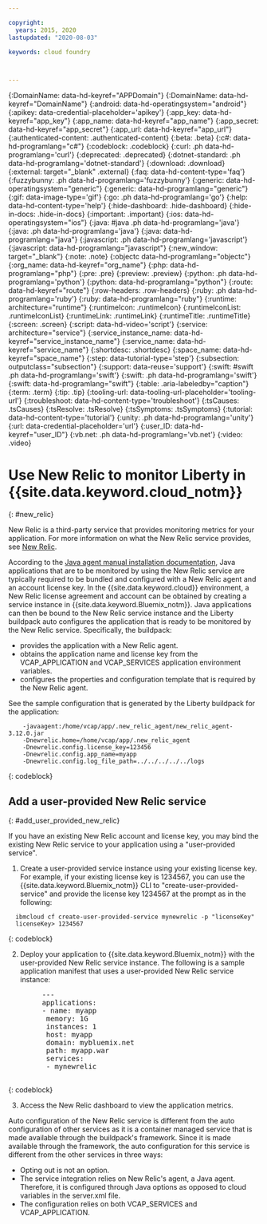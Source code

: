 ```yaml
---

copyright:
  years: 2015, 2020
lastupdated: "2020-08-03"

keywords: cloud foundry



---
```




{:DomainName: data-hd-keyref="APPDomain"}
{:DomainName: data-hd-keyref="DomainName"}
{:android: data-hd-operatingsystem="android"}
{:apikey: data-credential-placeholder='apikey'}
{:app_key: data-hd-keyref="app_key"}
{:app_name: data-hd-keyref="app_name"}
{:app_secret: data-hd-keyref="app_secret"}
{:app_url: data-hd-keyref="app_url"}
{:authenticated-content: .authenticated-content}
{:beta: .beta}
{:c#: data-hd-programlang="c#"}
{:codeblock: .codeblock}
{:curl: .ph data-hd-programlang='curl'}
{:deprecated: .deprecated}
{:dotnet-standard: .ph data-hd-programlang='dotnet-standard'}
{:download: .download}
{:external: target="_blank" .external}
{:faq: data-hd-content-type='faq'}
{:fuzzybunny: .ph data-hd-programlang='fuzzybunny'}
{:generic: data-hd-operatingsystem="generic"}
{:generic: data-hd-programlang="generic"}
{:gif: data-image-type='gif'}
{:go: .ph data-hd-programlang='go'}
{:help: data-hd-content-type='help'}
{:hide-dashboard: .hide-dashboard}
{:hide-in-docs: .hide-in-docs}
{:important: .important}
{:ios: data-hd-operatingsystem="ios"}
{:java: #java .ph data-hd-programlang='java'}
{:java: .ph data-hd-programlang='java'}
{:java: data-hd-programlang="java"}
{:javascript: .ph data-hd-programlang='javascript'}
{:javascript: data-hd-programlang="javascript"}
{:new_window: target="_blank"}
{:note: .note}
{:objectc data-hd-programlang="objectc"}
{:org_name: data-hd-keyref="org_name"}
{:php: data-hd-programlang="php"}
{:pre: .pre}
{:preview: .preview}
{:python: .ph data-hd-programlang='python'}
{:python: data-hd-programlang="python"}
{:route: data-hd-keyref="route"}
{:row-headers: .row-headers}
{:ruby: .ph data-hd-programlang='ruby'}
{:ruby: data-hd-programlang="ruby"}
{:runtime: architecture="runtime"}
{:runtimeIcon: .runtimeIcon}
{:runtimeIconList: .runtimeIconList}
{:runtimeLink: .runtimeLink}
{:runtimeTitle: .runtimeTitle}
{:screen: .screen}
{:script: data-hd-video='script'}
{:service: architecture="service"}
{:service_instance_name: data-hd-keyref="service_instance_name"}
{:service_name: data-hd-keyref="service_name"}
{:shortdesc: .shortdesc}
{:space_name: data-hd-keyref="space_name"}
{:step: data-tutorial-type='step'}
{:subsection: outputclass="subsection"}
{:support: data-reuse='support'}
{:swift: #swift .ph data-hd-programlang='swift'}
{:swift: .ph data-hd-programlang='swift'}
{:swift: data-hd-programlang="swift"}
{:table: .aria-labeledby="caption"}
{:term: .term}
{:tip: .tip}
{:tooling-url: data-tooling-url-placeholder='tooling-url'}
{:troubleshoot: data-hd-content-type='troubleshoot'}
{:tsCauses: .tsCauses}
{:tsResolve: .tsResolve}
{:tsSymptoms: .tsSymptoms}
{:tutorial: data-hd-content-type='tutorial'}
{:unity: .ph data-hd-programlang='unity'}
{:url: data-credential-placeholder='url'}
{:user_ID: data-hd-keyref="user_ID"}
{:vb.net: .ph data-hd-programlang='vb.net'}
{:video: .video}

# Use New Relic to monitor Liberty in {{site.data.keyword.cloud_notm}}
{: #new_relic}

New Relic is a third-party service that provides monitoring metrics for your application. For more information on what the New Relic service provides, see [New Relic](http://newrelic.com/java).

According to the [Java agent manual installation documentation](https://docs.newrelic.com/docs/agents/java-agent/installation/java-agent-manual-installation), Java applications that are to be monitored by using the New Relic service are typically required to be bundled and configured with a New Relic agent and an account license key. In the {{site.data.keyword.cloud}} environment, a New Relic license agreement and account can be obtained by creating a service instance in {{site.data.keyword.Bluemix_notm}}. Java applications can then be bound to the New Relic service instance and the Liberty buildpack auto configures the application that is ready to be monitored by the New Relic service.
Specifically, the buildpack:

* provides the application with a New Relic agent.
* obtains the application name and license key from the VCAP_APPLICATION and VCAP_SERVICES application environment variables.
* configures the properties and configuration template that is required by the New Relic agent.

See the sample configuration that is generated by the Liberty buildpack for the application:

```
    -javaagent:/home/vcap/app/.new_relic_agent/new_relic_agent-3.12.0.jar
    -Dnewrelic.home=/home/vcap/app/.new_relic_agent
    -Dnewrelic.config.license_key=123456
    -Dnewrelic.config.app_name=myapp
    -Dnewrelic.config.log_file_path=../../../../../logs
```
{: codeblock}


## Add a user-provided New Relic service
{: #add_user_provided_new_relic}

If you have an existing New Relic account and license key, you may bind the existing New Relic service to your application using a "user-provided service".

1. Create a user-provided service instance using your existing license key.  For example, if your existing license key is 1234567, you can use the {{site.data.keyword.Bluemix_notm}} CLI to "create-user-provided-service" and provide the license key 1234567 at the prompt as in the following:

  ```
    ibmcloud cf create-user-provided-service mynewrelic -p "licenseKey"
    licenseKey> 1234567
  ```
  {: codeblock}

2. Deploy your application to {{site.data.keyword.Bluemix_notm}} with the user-provided New Relic service instance.  The following
is a sample application manifest that uses a user-provided
New Relic service instance:
  <pre>
        &dash;&dash;&dash;
        applications:
        - name: myapp
         memory: 1G
         instances: 1
         host: myapp
         domain: mybluemix.net
         path: myapp.war
         services:
         - mynewrelic
  </pre>
  {: codeblock}

3. Access the New Relic dashboard to view the application metrics.

Auto configuration of the New Relic service is different from the auto configuration of other services as it is a container managed service that is made available through the buildpack's framework.  Since it is made available through the framework, the auto configuration for this service is different from the other services in three ways:
* Opting out is not an option.
* The service integration relies on New Relic's agent, a Java agent. Therefore, it is configured through Java options as opposed to cloud variables in the server.xml file.
* The configuration relies on both VCAP_SERVICES and VCAP_APPLICATION.


